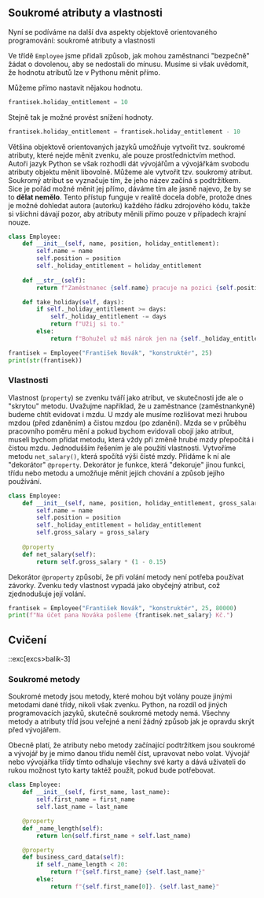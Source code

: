 ## Soukromé atributy a vlastnosti

Nyní se podíváme na další dva aspekty objektově orientovaného programování: soukromé atributy a vlastnosti

Ve třídě `Employee` jsme přidali způsob, jak mohou zaměstnanci "bezpečně" žádat o dovolenou, aby se nedostali do mínusu. Musíme si však uvědomit, že hodnotu atributů lze v Pythonu měnit přímo.

Můžeme přímo nastavit nějakou hodnotu.

```py
frantisek.holiday_entitlement = 10
```

Stejně tak je možné provést snížení hodnoty.

```py
frantisek.holiday_entitlement = frantisek.holiday_entitlement - 10
```

Většina objektově orientovaných jazyků umožňuje vytvořit tvz. soukromé atributy, které nejde měnit zvenku, ale pouze prostřednictvím method. Autoři jazyk Python se však rozhodli dát vývojářům a vývojářkám svobodu atributy objektu měnit libovolně. Můžeme ale vytvořit tzv. soukromý atribut. Soukromý atribut se vyznačuje tím, že jeho název začíná s podtržítkem. Sice je pořád možné měnit jej přímo, dáváme tím ale jasně najevo, že by se to **dělat nemělo**. Tento přístup funguje v realitě docela dobře, protože dnes je možné dohledat autora (autorku) každého řádku zdrojového kódu, takže si všichni dávají pozor, aby atributy měnili přímo pouze v případech krajní nouze.

```py
class Employee:
    def __init__(self, name, position, holiday_entitlement):
        self.name = name
        self.position = position
        self._holiday_entitlement = holiday_entitlement
    
    def __str__(self):
        return f"Zaměstnanec {self.name} pracuje na pozici {self.position}."

    def take_holiday(self, days):
        if self._holiday_entitlement >= days:
            self._holiday_entitlement -= days
            return f"Užij si to."
        else:
            return f"Bohužel už máš nárok jen na {self._holiday_entitlement} dní."

frantisek = Employee("František Novák", "konstruktér", 25)
print(str(frantisek))
```

### Vlastnosti

Vlastnost (`property`) se zvenku tváří jako atribut, ve skutečnosti jde ale o "skrytou" metodu. Uvažujme například, že u zaměstnance (zaměstnankyně) budeme chtít evidovat i mzdu. U mzdy ale musíme rozlišovat mezi hrubou mzdou (před zdaněním) a čistou mzdou (po zdanění). Mzda se v průběhu pracovního poměru mění a pokud bychom evidovali obojí jako atribut, museli bychom přidat metodu, která vždy při změně hrubé mzdy přepočítá i čistou mzdu. Jednodušším řešením je ale použití vlastnosti. Vytvoříme metodu `net_salary()`, která spočítá výši čisté mzdy. Přidáme k ní ale "dekorátor" `@property`. Dekorátor je funkce, která "dekoruje" jinou funkci, třídu nebo metodu a umožňuje měnit jejích chování a způsob jejího používání.

```py
class Employee:
    def __init__(self, name, position, holiday_entitlement, gross_salary):
        self.name = name
        self.position = position
        self._holiday_entitlement = holiday_entitlement
        self.gross_salary = gross_salary
    
    @property
    def net_salary(self):
        return self.gross_salary * (1 - 0.15)
```

Dekorátor `@property` způsobí, že při volání metody není potřeba používat závorky. Zvenku tedy vlastnost vypadá jako obyčejný atribut, což zjednodušuje její volání.

```py
frantisek = Employee("František Novák", "konstruktér", 25, 80000)
print(f"Na účet pana Nováka pošleme {frantisek.net_salary} Kč.")
```

## Cvičení

::exc[excs>balik-3]

### Soukromé metody

Soukromé metody jsou metody, které mohou být volány pouze jinými metodami dané třídy, nikoli však zvenku. Python, na rozdíl od jiných programovacích jazyků, skutečně soukromé metody nemá. Všechny metody a atributy tříd jsou veřejné a není žádný způsob jak je opravdu skrýt před vývojářem.

Obecně platí, že atributy nebo metody začínající podtržítkem jsou soukromé a vývojář by je mimo danou třídu neměl číst, upravovat nebo volat.  Vývojář nebo vývojářka třídy tímto odhaluje všechny své karty a dává uživateli do rukou možnost tyto karty taktéž použít, pokud bude potřebovat.

```python
class Employee:
    def __init__(self, first_name, last_name):
        self.first_name = first_name
        self.last_name = last_name

    @property
    def _name_length(self):
        return len(self.first_name + self.last_name)

    @property
    def business_card_data(self):
        if self._name_length < 20:
            return f"{self.first_name} {self.last_name}"
        else:
            return f"{self.first_name[0]}. {self.last_name}"
```

